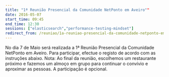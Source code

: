 ```yaml
---
title: "1ª Reunião Presencial da Comunidade NetPonto em Aveiro""
date: 2016-05-07
start_time: 09:45
end_time: 12:30
sessions: ["elasticsearch","performance-testing-mindset"]
redirect_from: /reuniao/1a-reuniao-presencial-da-comunidade-netponto-em-aveiro/
---
```

No dia 7 de Maio será realizada a 1ª Reunião Presencial da Comunidade NetPonto em Aveiro. Para participar, efectue o registo de acordo com as instruções abaixo.
Nota: Ao final da reunião, escolhemos um restaurante próximo e fazemos um almoço em grupo para continuar o convívio e aproximar as pessoas. A participação é opcional.